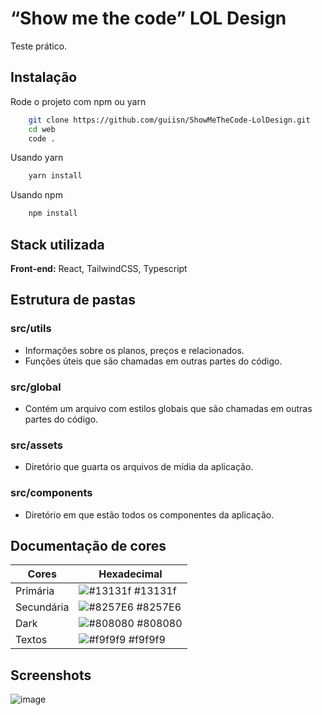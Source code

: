 
# “Show me the code” LOL Design

Teste prático.


## Instalação

Rode o projeto com npm ou yarn

```bash
    git clone https://github.com/guiisn/ShowMeTheCode-LolDesign.git
    cd web
    code .
```

Usando yarn

```bash
    yarn install
```

Usando npm

```bash
    npm install
```

    
## Stack utilizada

**Front-end:** React, TailwindCSS, Typescript


## Estrutura de pastas

### src/utils
- Informações sobre os planos, preços e relacionados.
- Funções úteis que são chamadas em outras partes do código. 

### src/global
- Contém um arquivo com estilos globais que são chamadas em outras partes do código. 

### src/assets
- Diretório que guarta os arquivos de mídia da aplicação. 

### src/components
- Diretório em que estão todos os componentes da aplicação. 
## Documentação de cores

| Cores               | Hexadecimal                                                |
| ----------------- | ---------------------------------------------------------------- |
| Primária       | ![#13131f](https://via.placeholder.com/10/13131f?text=+) #13131f |
| Secundária       | ![#8257E6](https://via.placeholder.com/10/8257E6?text=+) #8257E6 |
| Dark       | ![#808080](https://via.placeholder.com/10/808080?text=+) #808080 |
| Textos       | ![#f9f9f9](https://via.placeholder.com/10/f9f9f9?text=+) #f9f9f9 |


## Screenshots

![image](https://user-images.githubusercontent.com/53022223/154190516-1d8babda-92f5-41df-a54e-c2365ce9961c.png)


